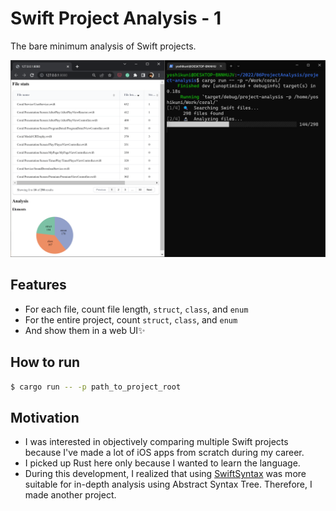 # Swift Project Analysis - 1

The bare minimum analysis of Swift projects.

<img src="./ProjectAnalysis.png" width=600>

## Features
- For each file, count file length, `struct`, `class`, and `enum`
- For the entire project, count `struct`, `class`, and `enum`
- And show them in a web UI✨

## How to run

```sh
$ cargo run -- -p path_to_project_root
```

## Motivation
- I was interested in objectively comparing multiple Swift projects because I've made a lot of iOS apps from scratch during my career.
- I picked up Rust here only because I wanted to learn the language.
- During this development, I realized that using [SwiftSyntax](https://github.com/apple/swift-syntax) was more suitable for in-depth analysis using Abstract Syntax Tree. Therefore, I made another project.


<!-- As an iOS app developer, I've made more than 10 apps from scratch. During development, I sometimes felt "this app is bigger and more complex than that", or vice versa. As an attempt to objectively compare iOS app projects, as a first step, I wrote these codes to count elements in Swift codebase.
Also, I picked up Rust just because I wanted to learn the language, however, I realized that using [SwiftSyntax] -->
